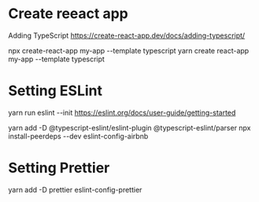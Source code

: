 # Create reeact app

Adding TypeScript
https://create-react-app.dev/docs/adding-typescript/

npx create-react-app my-app --template typescript
yarn create react-app my-app --template typescript

# Setting ESLint

yarn run eslint --init
https://eslint.org/docs/user-guide/getting-started

yarn add -D @typescript-eslint/eslint-plugin @typescript-eslint/parser
npx install-peerdeps --dev eslint-config-airbnb

# Setting Prettier
yarn add -D prettier eslint-config-prettier
